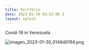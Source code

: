 ```yaml
---
title: Portfolio
date: 2023-01-30 03:53:00 Z
layout: splash
---
```

Covid-19 in Venezuela

![imagen_2023-01-30_014846194.png](/uploads/imagen_2023-01-30_014846194.png)